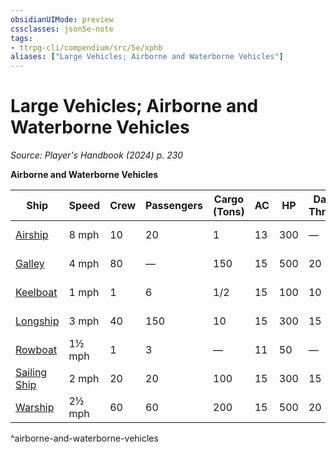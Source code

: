 ```yaml
---
obsidianUIMode: preview
cssclasses: json5e-note
tags:
- ttrpg-cli/compendium/src/5e/xphb
aliases: ["Large Vehicles; Airborne and Waterborne Vehicles"]
---
```

# Large Vehicles; Airborne and Waterborne Vehicles
*Source: Player's Handbook (2024) p. 230* 

**Airborne and Waterborne Vehicles**

| Ship | Speed | Crew | Passengers | Cargo (Tons) | AC | HP | Damage Threshold | Cost |
|------|-------|------|------------|--------------|----|----|------------------|------|
| [Airship](2-Mechanics/CLI/items/airship-xphb.md) | 8 mph | 10 | 20 | 1 | 13 | 300 | — | 40,000 GP |
| [Galley](2-Mechanics/CLI/items/galley-xphb.md) | 4 mph | 80 | — | 150 | 15 | 500 | 20 | 30,000 GP |
| [Keelboat](2-Mechanics/CLI/items/keelboat-xphb.md) | 1 mph | 1 | 6 | 1/2 | 15 | 100 | 10 | 3,000 GP |
| [Longship](2-Mechanics/CLI/items/longship-xphb.md) | 3 mph | 40 | 150 | 10 | 15 | 300 | 15 | 10,000 GP |
| [Rowboat](2-Mechanics/CLI/items/rowboat-xphb.md) | 1½ mph | 1 | 3 | — | 11 | 50 | — | 50 GP |
| [Sailing Ship](2-Mechanics/CLI/items/sailing-ship-xphb.md) | 2 mph | 20 | 20 | 100 | 15 | 300 | 15 | 10,000 GP |
| [Warship](2-Mechanics/CLI/items/warship-xphb.md) | 2½ mph | 60 | 60 | 200 | 15 | 500 | 20 | 25,000 GP |
^airborne-and-waterborne-vehicles